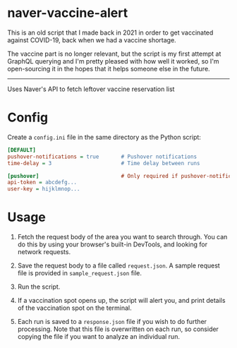 # naver-vaccine-alert

This is an old script that I made back in 2021 in order to get vaccinated against COVID-19, back when we had a vaccine shortage.

The vaccine part is no longer relevant, but the script is my first attempt at GraphQL querying and I'm pretty pleased with how well it worked, so I'm open-sourcing it in the hopes that it helps someone else in the future.

---

Uses Naver's API to fetch leftover vaccine reservation list

# Config

Create a `config.ini` file in the same directory as the Python script:

```ini
[DEFAULT]
pushover-notifications = true       # Pushover notifications
time-delay = 3                      # Time delay between runs

[pushover]                          # Only required if pushover-notifications is enabled
api-token = abcdefg...
user-key = hijklmnop...
```

# Usage

1. Fetch the request body of the area you want to search through.
You can do this by using your browser's built-in DevTools, and
looking for network requests.

2. Save the request body to a file called `request.json`. A sample
request file is provided in `sample_request.json` file.

3. Run the script.

4. If a vaccination spot opens up, the script will alert you,
and print details of the vaccination spot on the terminal.

5. Each run is saved to a `response.json` file if you wish to do
further processing. Note that this file is overwritten on each
run, so consider copying the file if you want to analyze an
individual run.
